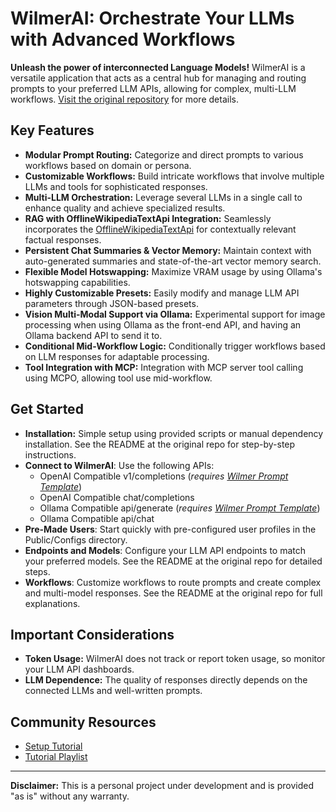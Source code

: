 # WilmerAI: Orchestrate Your LLMs with Advanced Workflows

**Unleash the power of interconnected Language Models!** WilmerAI is a versatile application that acts as a central hub for managing and routing prompts to your preferred LLM APIs, allowing for complex, multi-LLM workflows.  [Visit the original repository](https://github.com/SomeOddCodeGuy/WilmerAI) for more details.

## Key Features

*   **Modular Prompt Routing:** Categorize and direct prompts to various workflows based on domain or persona.
*   **Customizable Workflows:** Build intricate workflows that involve multiple LLMs and tools for sophisticated responses.
*   **Multi-LLM Orchestration:** Leverage several LLMs in a single call to enhance quality and achieve specialized results.
*   **RAG with OfflineWikipediaTextApi Integration:** Seamlessly incorporates the [OfflineWikipediaTextApi](https://github.com/SomeOddCodeGuy/OfflineWikipediaTextApi) for contextually relevant factual responses.
*   **Persistent Chat Summaries & Vector Memory:** Maintain context with auto-generated summaries and state-of-the-art vector memory search.
*   **Flexible Model Hotswapping:** Maximize VRAM usage by using Ollama's hotswapping capabilities.
*   **Highly Customizable Presets:** Easily modify and manage LLM API parameters through JSON-based presets.
*   **Vision Multi-Modal Support via Ollama:** Experimental support for image processing when using Ollama as the front-end API, and having an Ollama backend API to send it to.
*   **Conditional Mid-Workflow Logic:** Conditionally trigger workflows based on LLM responses for adaptable processing.
*   **Tool Integration with MCP:** Integration with MCP server tool calling using MCPO, allowing tool use mid-workflow.
   
## Get Started

*   **Installation:** Simple setup using provided scripts or manual dependency installation. See the README at the original repo for step-by-step instructions.
*   **Connect to WilmerAI**:  Use the following APIs:
    *   OpenAI Compatible v1/completions (*requires [Wilmer Prompt Template](Public/Configs/PromptTemplates/wilmerai.json)*)
    *   OpenAI Compatible chat/completions
    *   Ollama Compatible api/generate (*requires [Wilmer Prompt Template](Public/Configs/PromptTemplates/wilmerai.json)*)
    *   Ollama Compatible api/chat
*   **Pre-Made Users**: Start quickly with pre-configured user profiles in the Public/Configs directory.
*   **Endpoints and Models**: Configure your LLM API endpoints to match your preferred models. See the README at the original repo for detailed steps.
*   **Workflows**: Customize workflows to route prompts and create complex and multi-model responses. See the README at the original repo for full explanations.

## Important Considerations

*   **Token Usage:** WilmerAI does not track or report token usage, so monitor your LLM API dashboards.
*   **LLM Dependence:** The quality of responses directly depends on the connected LLMs and well-written prompts.

## Community Resources

*   [Setup Tutorial](https://www.youtube.com/watch?v=v2xYQCHZwJM)
*   [Tutorial Playlist](https://www.youtube.com/playlist?list=PLjIfeYFu5Pl7J7KGJqVmHM4HU56nByb4X)

---

**Disclaimer:**  This is a personal project under development and is provided "as is" without any warranty.